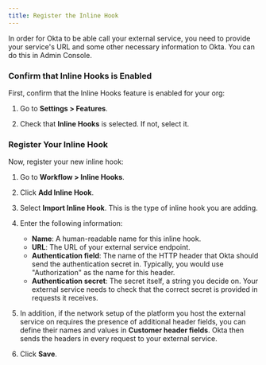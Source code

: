```yaml
---
title: Register the Inline Hook
---
```


In order for Okta to be able call your external service, you need to provide your service's URL and some other necessary information to Okta. You can do this in Admin Console.

### Confirm that Inline Hooks is Enabled

First, confirm that the Inline Hooks feature is enabled for your org:

1. Go to **Settings > Features**.

1. Check that **Inline Hooks** is selected. If not, select it.

### Register Your Inline Hook

Now, register your new inline hook:

1. Go to **Workflow > Inline Hooks**.

1. Click **Add Inline Hook**.

1. Select **Import Inline Hook**. This is the type of inline hook you are adding.

1. Enter the following information:
	- **Name**: A human-readable name for this inline hook.
	- **URL**: The URL of your external service endpoint.
	- **Authentication field**: The name of the HTTP header that Okta should send the authentication secret in. Typically, you would use "Authorization" as the name for this header.
	- **Authentication secret**: The secret itself, a string you decide on. Your external service needs to check that the correct secret is provided in requests it receives.

1. In addition, if the network setup of the platform you host the external service on requires the presence of additional header fields, you can define their names and values in **Customer header fields**. Okta then sends the headers in every request to your external service.

1. Click **Save**.

<NextSectionLink />

